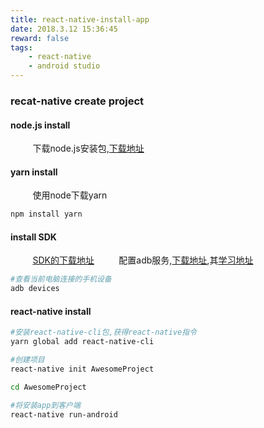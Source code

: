 ```yaml
---
title: react-native-install-app
date: 2018.3.12 15:36:45
reward: false
tags:
    - react-native
    - android studio
---
```


### recat-native create project

#### node.js install

&nbsp;&nbsp;&nbsp;&nbsp;&nbsp;&nbsp;&nbsp;&nbsp;&nbsp;下载node.js安装包,[下载地址](https://nodejs.org/zh-cn/ "下载地址")

#### yarn install

&nbsp;&nbsp;&nbsp;&nbsp;&nbsp;&nbsp;&nbsp;&nbsp;&nbsp;使用node下载yarn

``` bash
npm install yarn
```

#### install SDK
&nbsp;&nbsp;&nbsp;&nbsp;&nbsp;&nbsp;&nbsp;&nbsp;&nbsp;[SDK的下载地址](https://developer.android.com/studio/index.html "android studio")
&nbsp;&nbsp;&nbsp;&nbsp;&nbsp;&nbsp;&nbsp;&nbsp;&nbsp;配置adb服务,[下载地址](http://adbshell.com/downloads "adb 下载地址"),其[学习地址](https://developer.android.com/studio/command-line/adb.html?hl=zh-cn "adb 学习地址")

``` bash
#查看当前电脑连接的手机设备
adb devices
```

#### react-native install

``` bash
#安装react-native-cli包,获得react-native指令
yarn global add react-native-cli

#创建项目
react-native init AwesomeProject

cd AwesomeProject

#将安装app到客户端
react-native run-android
```
